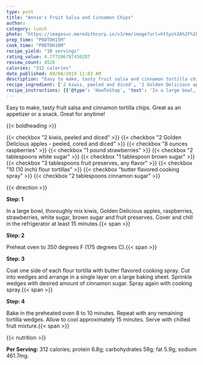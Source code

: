```yaml
---
type: post
title: "Annie's Fruit Salsa and Cinnamon Chips"
author: 
category: lunch
photo: "https://imagesvc.meredithcorp.io/v3/mm/image?url=https%3A%2F%2Fimages.media-allrecipes.com%2Fuserphotos%2F4536841.jpg"
prep_time: "P0DT0H15M"
cook_time: "P0DT0H10M"
recipe_yield: "10 servings"
rating_value: 4.777286787450287
review_count: 4526
calories: "312 calories"
date_published: 09/04/2019 11:03 AM
description: "Easy to make, tasty fruit salsa and cinnamon tortilla chips. Great as an appetizer or a snack. Great for anytime!"
recipe_ingredient: ['2 kiwis, peeled and diced', '2 Golden Delicious apples - peeled, cored and diced', '8 ounces raspberries', '1 pound strawberries', '2 tablespoons white sugar', '1 tablespoon brown sugar', '3 tablespoons fruit preserves, any flavor', '10 (10 inch) flour tortillas', 'butter flavored cooking spray', '2 tablespoons cinnamon sugar']
recipe_instructions: [{'@type': 'HowToStep', 'text': 'In a large bowl, thoroughly mix kiwis, Golden Delicious apples, raspberries, strawberries, white sugar, brown sugar and fruit preserves. Cover and chill in the refrigerator at least 15 minutes.\n'}, {'@type': 'HowToStep', 'text': 'Preheat oven to 350 degrees F (175 degrees C).\n'}, {'@type': 'HowToStep', 'text': 'Coat one side of each flour tortilla with butter flavored cooking spray. Cut into wedges and arrange in a single layer on a large baking sheet. Sprinkle wedges with desired amount of cinnamon sugar. Spray again with cooking spray.\n'}, {'@type': 'HowToStep', 'text': 'Bake in the preheated oven 8 to 10 minutes. Repeat with any remaining tortilla wedges. Allow to cool approximately 15 minutes. Serve with chilled fruit mixture.\n'}]
---
```


Easy to make, tasty fruit salsa and cinnamon tortilla chips. Great as an appetizer or a snack. Great for anytime! 

{{< boldheading >}}

{{< checkbox "2  kiwis, peeled and diced" >}}
{{< checkbox "2  Golden Delicious apples - peeled, cored and diced" >}}
{{< checkbox "8 ounces raspberries" >}}
{{< checkbox "1 pound strawberries" >}}
{{< checkbox "2 tablespoons white sugar" >}}
{{< checkbox "1 tablespoon brown sugar" >}}
{{< checkbox "3 tablespoons fruit preserves, any flavor" >}}
{{< checkbox "10 (10 inch) flour tortillas" >}}
{{< checkbox "butter flavored cooking spray" >}}
{{< checkbox "2 tablespoons cinnamon sugar" >}}


{{< direction >}}

**Step: 1**

In a large bowl, thoroughly mix kiwis, Golden Delicious apples, raspberries, strawberries, white sugar, brown sugar and fruit preserves. Cover and chill in the refrigerator at least 15 minutes.{{< span >}}

**Step: 2**

Preheat oven to 350 degrees F (175 degrees C).{{< span >}}

**Step: 3**

Coat one side of each flour tortilla with butter flavored cooking spray. Cut into wedges and arrange in a single layer on a large baking sheet. Sprinkle wedges with desired amount of cinnamon sugar. Spray again with cooking spray.{{< span >}}

**Step: 4**

Bake in the preheated oven 8 to 10 minutes. Repeat with any remaining tortilla wedges. Allow to cool approximately 15 minutes. Serve with chilled fruit mixture.{{< span >}}

{{< nutrition >}}

**Per Serving:** 312 calories; protein 6.8g; carbohydrates 59g; fat 5.9g; sodium 461.7mg.